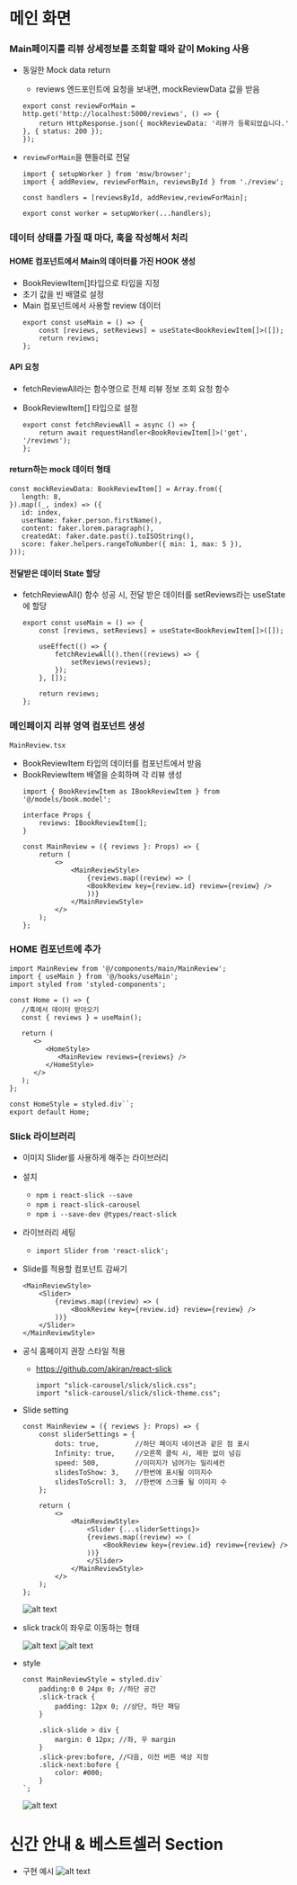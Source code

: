 # 메인 화면

### Main페이지를 리뷰 상세정보를 조회할 때와 같이 Moking 사용

- 동일한 Mock data return

    - reviews 엔드포인트에 요청을 보내면, mockReviewData 값을 받음
    
    ```
    export const reviewForMain = http.get('http://localhost:5000/reviews', () => {
        return HttpResponse.json({ mockReviewData: '리뷰가 등록되었습니다.' }, { status: 200 });
    });
    ```

- `reviewForMain`을 핸들러로 전달

    ```
    import { setupWorker } from 'msw/browser';
    import { addReview, reviewForMain, reviewsById } from './review';

    const handlers = [reviewsById, addReview,reviewForMain];

    export const worker = setupWorker(...handlers);
    ```

### 데이터 상태를 가질 때 마다, 훅을 작성해서 처리

#### HOME 컴포넌트에서 Main의 데이터를 가진 HOOK 생성

- BookReviewItem[]타입으로 타입을 지정
- 초기 값을 빈 배열로 설정
- Main 컴포넌트에서 사용할 review 데이터
    ```
    export const useMain = () => {
        const [reviews, setReviews] = useState<BookReviewItem[]>([]);
        return reviews;
    };
    ```


#### API 요청

- fetchReviewAll라는 함수명으로 전체 리뷰 정보 조회 요청 함수
- BookReviewItem[] 타입으로 설정

    ```
    export const fetchReviewAll = async () => {
        return await requestHandler<BookReviewItem[]>('get', '/reviews');
    };
    ```


#### return하는 mock 데이터 형태

```
const mockReviewData: BookReviewItem[] = Array.from({
   length: 8,
}).map((_, index) => ({
   id: index,
   userName: faker.person.firstName(),
   content: faker.lorem.paragraph(),
   createdAt: faker.date.past().toISOString(),
   score: faker.helpers.rangeToNumber({ min: 1, max: 5 }),
}));
```


#### 전달받은 데이터 State 할당

- fetchReviewAll() 함수 성공 시, 전달 받은 데이터를 setReviews라는 useState에 할당
    ```
    export const useMain = () => {
        const [reviews, setReviews] = useState<BookReviewItem[]>([]);

        useEffect(() => {
            fetchReviewAll().then((reviews) => {
                setReviews(reviews);
            });
        }, []);

        return reviews;
    };
    ```


### 메인페이지 리뷰 영역 컴포넌트 생성

`MainReview.tsx`

- BookReviewItem 타입의 데이터를 컴포넌트에서 받음
- BookReviewItem 배열을 순회하며 각 리뷰 생성
    ```
    import { BookReviewItem as IBookReviewItem } from '@/models/book.model';

    interface Props {
        reviews: IBookReviewItem[];
    }

    const MainReview = ({ reviews }: Props) => {
        return (
            <>
                <MainReviewStyle>
                    {reviews.map((review) => (
                    <BookReview key={review.id} review={review} />
                    ))}
                </MainReviewStyle>
            </>
        );
    };
    ```

### HOME 컴포넌트에 추가

```
import MainReview from '@/components/main/MainReview';
import { useMain } from '@/hooks/useMain';
import styled from 'styled-components';

const Home = () => {
   //훅에서 데이터 받아오기
   const { reviews } = useMain();

   return (
      <>
         <HomeStyle>
            <MainReview reviews={reviews} />
         </HomeStyle>
      </>
   );
};

const HomeStyle = styled.div``;
export default Home;
```

### Slick 라이브러리

- 이미지 Slider를 사용하게 해주는 라이브러리

- 설치
    - `npm i react-slick --save`
    - `npm i react-slick-carousel`
    - `npm i --save-dev @types/react-slick`


- 라이브러리 세팅

    - `import Slider from 'react-slick';`

- Slide를 적용할 컴포넌트 감싸기

    ```
    <MainReviewStyle>
        <Slider>
            {reviews.map((review) => (
                <BookReview key={review.id} review={review} />
            ))}
        </Slider>
    </MainReviewStyle>
    ```

- 공식 홈페이지 권장 스타일 적용

    - https://github.com/akiran/react-slick
        ```
        import "slick-carousel/slick/slick.css";
        import "slick-carousel/slick/slick-theme.css";
        ```


- Slide setting

    ```
    const MainReview = ({ reviews }: Props) => {
        const sliderSettings = {
            dots: true,         //하단 페이지 네이션과 같은 점 표시
            Infinity: true,     //오른쪽 클릭 시, 제한 없이 넘김
            speed: 500,         //이미지가 넘어가는 밀리세컨
            slidesToShow: 3,    //한번에 표시될 이미지수
            slidesToScroll: 3,  //한번에 스크롤 될 이미지 수
        };

        return (
            <>
                <MainReviewStyle>
                    <Slider {...sliderSettings}>
                    {reviews.map((review) => (
                        <BookReview key={review.id} review={review} />
                    ))}
                    </Slider>
                </MainReviewStyle>
            </>
        );
    };
    ```
    ![alt text](image.png)


- slick track이 좌우로 이동하는 형태

    ![alt text](image-1.png)
    ![alt text](image-2.png)


- style

    ```
    const MainReviewStyle = styled.div`
        padding:0 0 24px 0; //하단 공간
        .slick-track {  
            padding: 12px 0; //상단, 하단 패딩
        }

        .slick-slide > div {
            margin: 0 12px; //좌, 우 margin
        }
        .slick-prev:bofore, //다음, 이전 버튼 색상 지정
        .slick-next:bofore {
            color: #000;
        }
    `;    
    ```
    ![alt text](image-4.png)


# 신간 안내 & 베스트셀러 Section

- 구현 예시
    ![alt text](image-5.png)